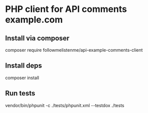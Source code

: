 # PHP client for API comments example.com

## Install via composer
composer require followmelistenme/api-example-comments-client

## Install deps
composer install

## Run tests
vendor/bin/phpunit -c ./tests/phpunit.xml --testdox ./tests
